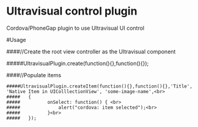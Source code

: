 # Ultravisual control plugin
Cordova/PhoneGap plugin to use Ultravisual UI control

#Usage

####//Create the root view controller as the Ultravisual component

#####UltravisualPlugin.create(function(){},function(){});

####//Populate items
```
#####UltravisualPlugin.createItem(function(){},function(){},'Title', 'Native Item in UIColllectionView', 'some-image-name',<br> 
#####   { 
#####          onSelect: function() { <br>
#####              alert("cordova: item selected");<br>
#####          }<br>
#####   });
```
